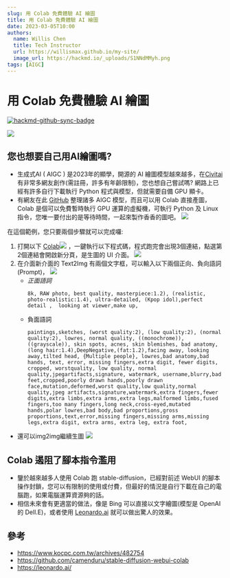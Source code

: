 ```yaml
---
slug: 用 Colab 免費體驗 AI 繪圖
title: 用 Colab 免費體驗 AI 繪圖
date: 2023-03-05T10:00
authors:
  name: Willis Chen
  title: Tech Instructor
  url: https://willismax.github.io/my-site/
  image_url: https://hackmd.io/_uploads/S1NNdMMyh.png
tags: [AIGC]
---
```


# 用 Colab 免費體驗 AI 繪圖

[![hackmd-github-sync-badge](https://hackmd.io/DeV6o4MAS1e8QLQ-dD0cMA/badge)](https://hackmd.io/DeV6o4MAS1e8QLQ-dD0cMA)

![](https://hackmd.io/_uploads/S1NNdMMyh.png)

## 您也想要自己用AI繪圖嗎?
- 生成式AI ( AIGC ) 是2023年的顯學，開源的 AI 繪圖模型越來越多，在[Civitai](https://civitai.com/)有非常多網友創作(需註冊，許多有年齡限制)，您也想自己嘗試嗎? 網路上已經有許多自行下載執行 Python 程式與模型，但就需要自備 GPU 顯卡。
- 有網友在此 [GitHub](https://github.com/camenduru/stable-diffusion-webui-colab) 整理諸多 AIGC 模型，而且可以用 Colab 直接產圖， Colab 是個可以免費暫時執行 GPU 運算的虛擬機，可執行 Python 及 Linux指令，您唯一要付出的是等待時間，一起來製作香香的圖吧。
![](https://hackmd.io/_uploads/SJ2JuMGy2.png)


在這個範例，您只要兩個步驟就可以完成囉:

1. 打開以下 [Colab![](https://hackmd.io/_uploads/ryg0Yfzkh.png)](https://colab.research.google.com/drive/15NIShDq3Q7TH8ziwnAlQBFhKLTgqJO0m?usp=sharing) ，一鍵執行以下程式碼，程式跑完會出現3個連結，點選第2個連結會開啟新分頁，是生圖的 UI 介面。
  ![](https://hackmd.io/_uploads/SkBJbGGy2.png)
2. 在介面新介面的 Text2Img 有兩個文字框，可以輸入以下兩個正向、負向語詞(Prompt)，
  ![](https://hackmd.io/_uploads/Hy5rCbMJ3.png)
    - *正面語詞*
        ```
        8k, RAW photo, best quality, masterpiece:1.2), (realistic, photo-realistic:1.4), ultra-detailed, (Kpop idol),perfect detail ,  looking at viewer,make up,
        ```
     - 負面語詞
        ```
        paintings,sketches, (worst quality:2), (low quality:2), (normal quality:2), lowres, normal quality, ((monochrome)), ((grayscale)), skin spots, acnes, skin blemishes, bad anatomy,(long hair:1.4),DeepNegative,(fat:1.2),facing away, looking away,tilted head, {Multiple people}, lowres,bad anatomy,bad hands, text, error, missing fingers,extra digit, fewer digits, cropped, worstquality, low quality, normal quality,jpegartifacts,signature, watermark, username,blurry,bad feet,cropped,poorly drawn hands,poorly drawn face,mutation,deformed,worst quality,low quality,normal quality,jpeg artifacts,signature,watermark,extra fingers,fewer digits,extra limbs,extra arms,extra legs,malformed limbs,fused fingers,too many fingers,long neck,cross-eyed,mutated hands,polar lowres,bad body,bad proportions,gross proportions,text,error,missing fingers,missing arms,missing legs,extra digit, extra arms, extra leg, extra foot,
        ```


- 還可以img2img繼續生圖
  ![](https://hackmd.io/_uploads/H1V8Jfz1h.png)


## Colab 遏阻了腳本指令濫用
- 鑒於越來越多人使用 Colab 跑 stable-diffusion，已經對前述 WebUI 的腳本操作封鎖，您可以有限制的使用或付費，但最好的情況是自行下載在自己的電腦跑，如果電腦運算資源夠的話。
- 相信未來會有更適當的做法，像是 Bing 可以直接以文字繪圖(模型是 OpenAI 的 Dell.E)，或者使用 [Leonardo.ai](https://leonardo.ai/) 就可以做出驚人的效果。

## 參考
- https://www.kocpc.com.tw/archives/482754
- https://github.com/camenduru/stable-diffusion-webui-colab
- https://leonardo.ai/